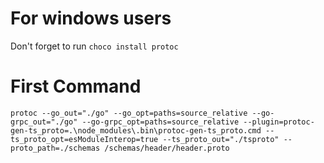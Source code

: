 # For windows users
Don't forget to run `choco install protoc`

# First Command
```
protoc --go_out="./go" --go_opt=paths=source_relative --go-grpc_out="./go" --go-grpc_opt=paths=source_relative --plugin=protoc-gen-ts_proto=.\node_modules\.bin\protoc-gen-ts_proto.cmd --ts_proto_opt=esModuleInterop=true --ts_proto_out="./tsproto" --proto_path=./schemas /schemas/header/header.proto
```